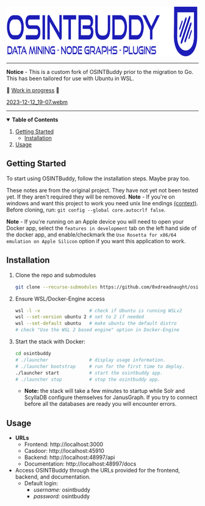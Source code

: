 <p>
  <a href="https://github.com/jerlendds/osintbuddy">
    <img src="./ob/_assets/watermark.svg" height="130px" alt="OSINTBuddy Logo">
  </a>
  
-------

  **Notice** - This is a custom fork of OSINTBuddy prior to the migration to Go. This has been tailored for use with Ubuntu in WSL.

  🚧  <ins>Work in progress</ins>  🚧
<br/>

  [2023-12-12_19-07.webm](https://github.com/jerlendds/osintbuddy/assets/29207058/307ddc96-251d-4830-9fdc-c2a3719de369)
    
  ---
</p>

<details open="open">
<summary> 
<b>Table of Contents</b>
</summary>
  <ol>
    <li>
      <a href="#getting-started">Getting Started</a>
      <ul>
        <li><a href="#installation">Installation</a></li>
      </ul>
    </li>
    <li>
      <a href="#usage">Usage</a>
    </li>
  </ol>
</details>


## Getting Started

To start using OSINTBuddy, follow the installation steps. Maybe pray too.

These notes are from the original project. They have not yet not been tested yet. If they aren't required they will be removed.
**Note** - If you're on windows and want this project to work you need unix line endings [(context)](https://stackoverflow.com/a/13154031). Before cloning, run: `git config --global core.autocrlf false`.

**Note** - If you're running on an Apple device you will need to open your Docker app, select the `features in development` tab on the left hand side of the docker app, and enable/checkmark the `Use Rosetta for x86/64 emulation on Apple Silicon` option if you want this application to work.


## Installation

1. Clone the repo and submodules
   ```sh
   git clone --recurse-submodules https://github.com/0xdreadnaught/osintbuddy.git
   ```

2. Ensure WSL/Docker-Engine access
   ```sh
   wsl -l -v                  # check if Ubuntu is running WSLv2
   wsl --set-version ubuntu 2 # set to 2 if needed
   wsl --set-default ubuntu   # make ubuntu the default distro
   # check "Use the WSL 2 based engine" option in Docker-Engine
   ```

3. Start the stack with Docker:
   ```sh
   cd osintbuddy
   # ./launcher               # display usage information.
   # ./launcher bootstrap     # run for the first time to deploy.
   ./launcher start           # start the osintbuddy app.
   # ./launcher stop          # stop the osintbuddy app.
   ```
   - **Note:** the stack will take a few minutes to startup while Solr and ScyllaDB configure themselves for JanusGraph.
               If you try to connect before all the databases are ready you will encounter errors.

## Usage

- **URLs**
  - Frontend: http://localhost:3000
  - Casdoor: http://localhost:45910
  - Backend: http://localhost:48997/api
  - Documentation: http://localhost:48997/docs
- Access OSINTBuddy through the URLs provided for the frontend, backend, and documentation.
  - Default login:
    - *username:* osintbuddy
    - *password:* osintbuddy

